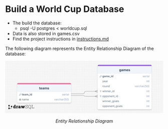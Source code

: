 # Build a World Cup Database

- The build the database:
  - psql -U postgres < worldcup.sql
- Data is also stored in games.csv
- Find the project instructions in <a href="./instructions.md">instructions.md</a>

The following diagram represents the Entity Relationship Diagram of the database:

<p align="center">
  <img src="./db_diagram.png" alt="ERD diagram" />
  <p align="center"><em>Entity Relationship Diagram</em></p>
</p>
